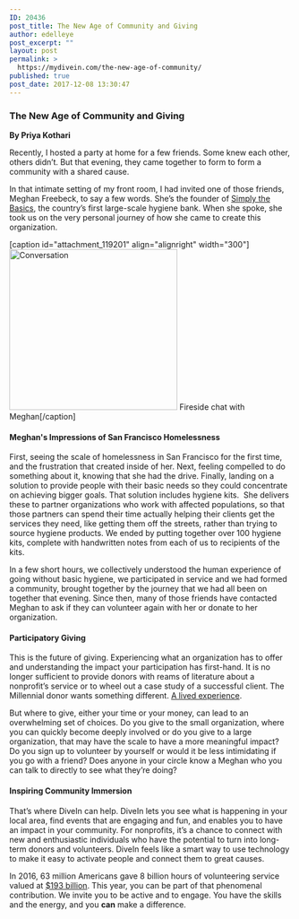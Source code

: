 ```yaml
---
ID: 20436
post_title: The New Age of Community and Giving
author: edelleye
post_excerpt: ""
layout: post
permalink: >
  https://mydivein.com/the-new-age-of-community/
published: true
post_date: 2017-12-08 13:30:47
---
```

<h3>The New Age of Community and Giving</h3>
<strong>By Priya Kothari</strong>

Recently, I hosted a party at home for a few friends. Some knew each other, others didn’t. But that evening, they came together to form to form a community with a shared cause.

In that intimate setting of my front room, I had invited one of those friends, Meghan Freebeck, to say a few words. She’s the founder of <a href="http://www.simplythebasics.org/">Simply the Basics</a>, the country’s first large-scale hygiene bank. When she spoke, she took us on the very personal journey of how she came to create this organization.

[caption id="attachment_119201" align="alignright" width="300"]<img class="wp-image-119201 size-medium" src="https://mydivein.com/wp-content/uploads/2017/12/firesidechat-300x287.png" alt="Conversation" width="300" height="287" /> Fireside chat with Meghan[/caption]
<h4>Meghan's Impressions of San Francisco Homelessness</h4>
First, seeing the scale of homelessness in San Francisco for the first time, and the frustration that created inside of her. Next, feeling compelled to do something about it, knowing that she had the drive. Finally, landing on a solution to provide people with their basic needs so they could concentrate on achieving bigger goals. That solution includes hygiene kits.  She delivers these to partner organizations who work with affected populations, so that those partners can spend their time actually helping their clients get the services they need, like getting them off the streets, rather than trying to source hygiene products. We ended by putting together over 100 hygiene kits, complete with handwritten notes from each of us to recipients of the kits.

In a few short hours, we collectively understood the human experience of going without basic hygiene, we participated in service and we had formed a community, brought together by the journey that we had all been on together that evening. Since then, many of those friends have contacted Meghan to ask if they can volunteer again with her or donate to her organization.
<h4>Participatory Giving</h4>
This is the future of giving. Experiencing what an organization has to offer and understanding the impact your participation has first-hand. It is no longer sufficient to provide donors with reams of literature about a nonprofit’s service or to wheel out a case study of a successful client. The Millennial donor wants something different. <a href="https://www.openimpact.io/giving-code/">A lived experience</a>.

But where to give, either your time or your money, can lead to an overwhelming set of choices. Do you give to the small organization, where you can quickly become deeply involved or do you give to a large organization, that may have the scale to have a more meaningful impact? Do you sign up to volunteer by yourself or would it be less intimidating if you go with a friend? Does anyone in your circle know a Meghan who you can talk to directly to see what they’re doing?
<h4>Inspiring Community Immersion</h4>
That’s where DiveIn can help. DiveIn lets you see what is happening in your local area, find events that are engaging and fun, and enables you to have an impact in your community. For nonprofits, it’s a chance to connect with new and enthusiastic individuals who have the potential to turn into long-term donors and volunteers. DiveIn feels like a smart way to use technology to make it easy to activate people and connect them to great causes.

In 2016, 63 million Americans gave 8 billion hours of volunteering service valued at <a href="https://www.independentsector.org/resource/the-value-of-volunteer-time/">$193 billion</a>. This year, you can be part of that phenomenal contribution. We invite you to be active and to engage. You have the skills and the energy, and you <b>can</b> make a difference.